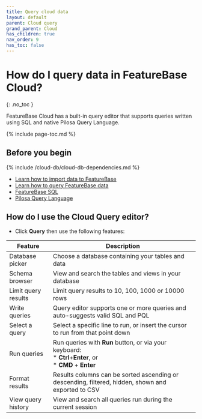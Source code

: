 ```yaml
---
title: Query cloud data
layout: default
parent: Cloud query
grand_parent: Cloud
has_children: true
nav_order: 9
has_toc: false
---
```


# How do I query data in FeatureBase Cloud?
{: .no_toc }

FeatureBase Cloud has a built-in query editor that supports queries written using SQL and native Pilosa Query Language.

{% include page-toc.md %}

## Before you begin

{% include /cloud-db/cloud-db-dependencies.md %}
* [Learn how to import data to FeatureBase](/docs/cloud/cloud-ingest/cloud-ingest-manage)
* [Learn how to query FeatureBase data](/docs/cloud/cloud-query/cloud-query-home)
* [FeatureBase SQL](/docs/sql-guide/sql-guide-home)
* [Pilosa Query Language](/docs/pql-guide/pql-home)

## How do I use the Cloud Query editor?

* Click **Query** then use the following features:

| Feature | Description |
|---|---|
| Database picker | Choose a database containing your tables and data |
| Schema browser | View and search the tables and views in your database |
| Limit query results | Limit query results to 10, 100, 1000 or 10000 rows |
| Write queries | Query editor supports one or more queries and auto-suggests valid SQL and PQL |
| Select a query | Select a specific line to run, or insert the cursor to run from that point down |
| Run queries | Run queries with **Run** button, or via your keyboard:<br/>* **Ctrl**+**Enter**, or<br/>* **CMD** + **Enter** |
| Format results | Results columns can be sorted ascending or descending, filtered, hidden, shown and exported to CSV |
| View query history | View and search all queries run during the current session |
